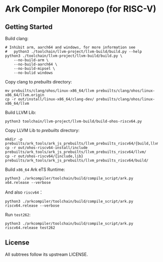 # Ark Compiler Monorepo (for RISC-V)

## Getting Started

Build clang:

``` shell
# Inhibit arm, aarch64 and windows, for more information see
#   python3 ./toolchain/llvm-project/llvm-build/build.py --help
python3 ./toolchain/llvm-project/llvm-build/build.py \
	--no-build-arm \
	--no-build-aarch64 \
	--no-build-mipsel \
	--no-bulid windows
```

Copy clang to _prebuilts_ directory:

``` shell
mv prebuilts/clang/ohos/linux-x86_64/llvm prebuilts/clang/ohos/linux-x86_64/llvm.origin 
cp -r out/install/linux-x86_64/clang-dev/ prebuilts/clang/ohos/linux-x86_64/llvm
```

Build LLVM Lib:

``` shell
python3 toolchain/llvm-project/llvm-build/build-ohos-riscv64.py
```

Copy LLVM Lib to _prebuilts_ directory:

``` shell
mkdir -p prebuilts/ark_tools/ark_js_prebuilts/llvm_prebuilts_riscv64/{build,llvm}
cp -r out/ohos-riscv64-install/include prebuilts/ark_tools/ark_js_prebuilts/llvm_prebuilts_riscv64/llvm/
cp -r out/ohos-riscv64/{include,lib} prebuilts/ark_tools/ark_js_prebuilts/llvm_prebuilts_riscv64/build/
```

Build `x86_64` Ark eTS Runtime:

``` shell
python3 ./arkcompiler/toolchain/build/compile_script/ark.py x64.release --verbose
```

And also `riscv64`：

``` shell
python3 ./arkcompiler/toolchain/build/compile_script/ark.py riscv64.release --verbose
```

Run `test262`:

``` shell
python3 ./arkcompiler/toolchain/build/compile_script/ark.py riscv64.release test262
```


## License

All subtrees follow its upstream LICENSE.
